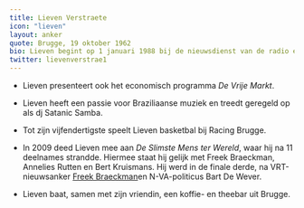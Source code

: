 ```yaml
---
title: Lieven Verstraete
icon: "lieven"
layout: anker
quote: Brugge, 19 oktober 1962
bio: Lieven begint op 1 januari 1988 bij de nieuwsdienst van de radio en stapt in 1999 over naar de televisie waar hij in de Wetstraat duikt. Vanaf 2004 tot 2006 presenteert hij Ter Zake. Bij de hervorming van Ter Zake in 2015 verhuist Verstraete opnieuw naar Het Journaal.
twitter: lievenverstrae1
---
```


* Lieven presenteert ook het economisch programma <cite>De Vrije Markt</cite>.

* Lieven heeft een passie voor Braziliaanse muziek en treedt geregeld op als dj Satanic Samba.

* Tot zijn vijfendertigste speelt Lieven basketbal bij Racing Brugge.

* In 2009 deed Lieven mee aan <cite>De Slimste Mens ter Wereld</cite>, waar hij na 11 deelnames strandde. Hiermee staat hij gelijk met Freek Braeckman, Annelies Rutten en Bert Kruismans. Hij werd in de finale derde, na VRT-nieuwsanker <a href="/anker/freek-braeckman">Freek Braeckman</a>en N-VA-politicus Bart De Wever.

* Lieven baat, samen met zijn vriendin, een koffie- en theebar uit Brugge.
